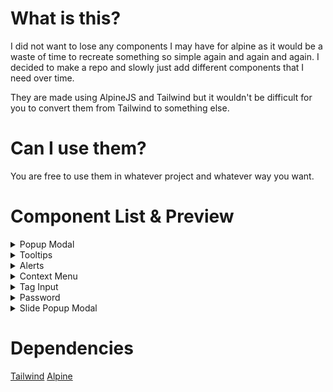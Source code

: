 # What is this?

I did not want to lose any components I may have for alpine as it would be a waste of time to recreate something so simple again and again and again. I decided to make a repo and slowly just add different components that I need over time.

They are made using AlpineJS and Tailwind but it wouldn't be difficult for you to convert them from Tailwind to something else.

# Can I use them?

You are free to use them in whatever project and whatever way you want.

# Component List & Preview

<details>
    <summary>Popup Modal</summary>
    <p align="center"><img src="https://i.imgur.com/SkuZTCU.gif" alt="Modal"></p>
</details>

<details>
    <summary>Tooltips</summary>
    <p align="center"><img src="https://i.imgur.com/R9xd2qs.gif" alt="Tooltips"></p>
</details>

<details>
    <summary>Alerts</summary>
    <p align="center"><img src="https://i.imgur.com/YHBNCva.gif" alt="Alerts"></p>
</details>

<details>
    <summary>Context Menu</summary>
    <p align="center"><img src="https://i.imgur.com/W6ALAME.gif" alt="Context Menu"></p>
</details>

<details>
    <summary>Tag Input</summary>
    <p align="center"><img src="https://i.imgur.com/PBlsZa7.gif" alt="Tag Input"></p>
</details>

<details>
    <summary>Password</summary>
    <p align="center"><img src="https://i.imgur.com/q8MtCpY.gif" alt="Password"></p>
</details>

<details>
    <summary>Slide Popup Modal</summary>
    <p align="center"><img src="https://i.imgur.com/ty8GKfc.gif" alt="Slide Popup"></p>
</details>


# Dependencies

[Tailwind](https://tailwindcss.com/)
[Alpine](https://alpinejs.dev/)
